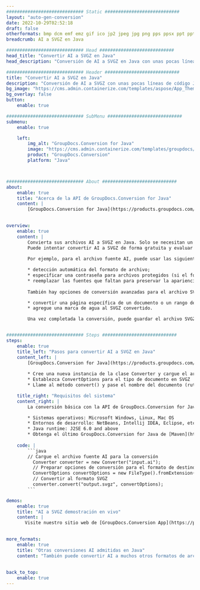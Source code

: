 ```yaml
---
############################# Static ############################
layout: "auto-gen-conversion"
date: 2022-10-29T02:52:18
draft: false
otherformats: bmp dcm emf emz gif ico jp2 jpeg jpg png pps ppsx ppt pptx psb psd svg svgz tga tif tiff webp wmf wmz
breadcrumb: AI a SVGZ en Java

############################# Head ############################
head_title: "Convertir AI a SVGZ en Java"
head_description: "Conversión de AI a SVGZ en Java con unas pocas líneas de código. Convierta más de 160 formatos de archivo con la API de conversión de documentos de GroupDocs para Java"

############################# Header ############################
title: "Convertir AI a SVGZ en Java"
description: "Conversión de AI a SVGZ con unas pocas líneas de código Java"
bg_image: "https://cms.admin.containerize.com/templates/aspose/App_Themes/V3/images/bg/header1.png"
bg_overlay: false
button:
    enable: true

############################# SubMenu ############################
submenu:
    enable: true

    left:
        img_alt: "GroupDocs.Conversion for Java"
        image: "https://cms.admin.containerize.com/templates/groupdocs/images/product-logos/90x90-noborder/groupdocs-conversion-java.png"
        product: "GroupDocs.Conversion"
        platform: "Java"



############################# About ############################
about:
    enable: true
    title: "Acerca de la API de GroupDocs.Conversion for Java"
    content: |
        [GroupDocs.Conversion for Java](https://products.groupdocs.com/conversion/java/) es una API de conversión de formato de archivo avanzada para convertir entre formatos populares de imagen y documento como Microsoft Office, OpenDocument, PDF, HTML, correo electrónico, CAD. y mucho más con solo unas pocas líneas de código. La API nativa detecta automáticamente los formatos de los documentos originales y ofrece muchas opciones para personalizar los documentos convertidos. Junto con la función de extraer información de un documento, también admite el almacenamiento en caché de los resultados de la conversión en el disco local de forma predeterminada. Sin embargo, se puede admitir cualquier tipo de almacenamiento en caché mediante la implementación de las interfaces adecuadas: Amazon S3, Dropbox, Google Drive, Windows Azure, Reddis o cualquier otra.
    

overview:
    enable: true
    content: |
        Convierta sus archivos AI a SVGZ en Java. Solo se necesitan un par de líneas de código Java en cualquier plataforma de su elección, como Windows, Linux, macOS.
        Puede intentar convertir AI a SVGZ de forma gratuita y evaluar la calidad de los resultados de la conversión. Junto con los sencillos scripts de conversión de archivos, puede probar opciones más sofisticadas para cargar el archivo de origen AI y almacenar la salida SVGZ. 
        
        Por ejemplo, para el archivo fuente AI, puede usar las siguientes opciones de carga:

        * detección automática del formato de archivo;
        * especificar una contraseña para archivos protegidos (si el formato de archivo lo admite);
        * reemplazar las fuentes que faltan para preservar la apariencia del documento.
        
        También hay opciones de conversión avanzadas para el archivo SVGZ:

        * convertir una página específica de un documento o un rango de páginas;
        * agregue una marca de agua al SVGZ convertido.

        Una vez completada la conversión, puede guardar el archivo SVGZ en su ruta de archivo local o en cualquier almacenamiento de terceros, como FTP, Amazon S3, Google Drive, Dropbox, etc. Tenga en cuenta que para convertir AI a SVGZ, no necesita instalar ningún software adicional, como MS Office, Open Office, Adobe Acrobat Reader, etc.


############################# Steps ############################
steps:
    enable: true
    title_left: "Pasos para convertir AI a SVGZ en Java"
    content_left: |
        [GroupDocs.Conversion for Java](https://products.groupdocs.com/conversion/java/) permite a los desarrolladores convertir fácilmente el archivo AI a SVGZ con unas pocas líneas de código.
        
        * Cree una nueva instancia de la clase Converter y cargue el archivo AI con la ruta completa
        * Establezca ConvertOptions para el tipo de documento en SVGZ
        * Llame al método convert() y pase el nombre del documento (ruta completa) y el formato (SVGZ) como parámetro

    title_right: "Requisitos del sistema"
    content_right: |
        La conversión básica con la API de GroupDocs.Conversion for Java se puede realizar con solo unas pocas líneas de código. Nuestras API son compatibles con todas las principales plataformas y sistemas operativos. Antes de ejecutar el código a continuación, asegúrese de tener instalados los siguientes requisitos previos en su sistema.

        * Sistemas operativos: Microsoft Windows, Linux, Mac OS
        * Entornos de desarrollo: NetBeans, Intellij IDEA, Eclipse, etc.
        * Java runtime: J2SE 6.0 and above
        * Obtenga el último GroupDocs.Conversion for Java de [Maven](https://repository.groupdocs.com/webapp/#/artifacts/browse/tree/General/repo/com/groupdocs/groupdocs-conversion)
         
    code: |
        ```java    
        // Cargue el archivo fuente AI para la conversión
          Converter converter = new Converter("input.ai");
          // Preparar opciones de conversión para el formato de destino SVGZ
          ConvertOptions convertOptions = new FileType().fromExtension("svgz").getConvertOptions();
          // Convertir al formato SVGZ
          converter.convert("output.svgz", convertOptions);
        ```

demos:
    enable: true
    title: "AI a SVGZ demostración en vivo"
    content: |
       Visite nuestro sitio web de [GroupDocs.Conversion App](https://products.groupdocs.app/conversion/family) y pruebe la conversión de AI a SVGZ ahora. La demostración gratuita tiene los siguientes beneficios
          

more_formats:
    enable: true
    title: "Otras conversiones AI admitidas en Java"
    content: "También puede convertir AI a muchos otros formatos de archivo. Consulte la lista a continuación."
       
       
back_to_top:
    enable: true
---
```


